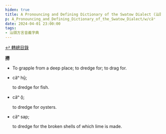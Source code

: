```yaml
---
hiden: true
title: A Pronouncing and Defining Dictionary of the Swatow Dialect (汕頭方言音義字典) / căⁿ
p: A_Pronouncing_and_Defining_Dictionary_of_the_Swatow_Dialect/w/căⁿ
date: 2024-04-01 23:00:00
tags: 
- 汕頭方言音義字典
---
```


[↩️ 轉總目錄](/A_Pronouncing_and_Defining_Dictionary_of_the_Swatow_Dialect)


**撈**
- To grapple from a deep place; to dredge for; to drag for.

- căⁿ hṳ̂;

  to dredge for fish.

- căⁿ ô̤;

  to dredge for oysters.

- căⁿ sap;

  to dredge for the broken shells of which lime is made.